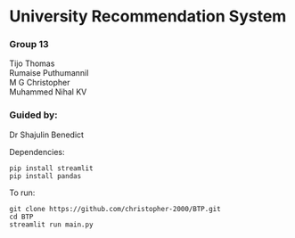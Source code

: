 # University Recommendation System
### Group 13
Tijo Thomas <br>
Rumaise Puthumannil <br>
M G Christopher <br>
Muhammed Nihal KV


### Guided by:
Dr Shajulin Benedict<br>

Dependencies:
```
pip install streamlit
pip install pandas
```
To run:
```
git clone https://github.com/christopher-2000/BTP.git
cd BTP
streamlit run main.py
```
